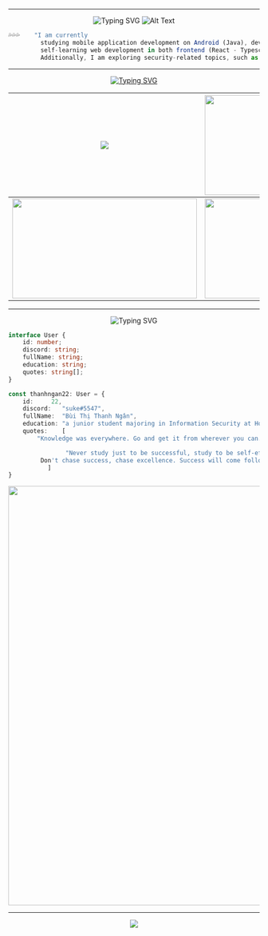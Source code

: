  <div align="center">
	 
___

 ![Typing SVG](https://readme-typing-svg.herokuapp.com?font=Dancing+Script&size=40&duration=2500&color=F86A7C&background=none&center=true&vCenter=true&multiline=true&repeat=true&width=590&height=200&lines=%E2%9C%8C%EF%B8%8F+Hi+there+%F0%9F%92%A6;+%F0%9F%92%97+I'm+Thanh+Ngan%2C+from+VietNam+%F0%9F%92%95;%E2%9A%A1)
 <span width="250">
  ![Alt Text](https://pa1.narvii.com/6533/beeeec6ec4e85a1a9a1ca46a0717bcf208007f55_hq.gif)
</span>

</div>

```js
💦💦💦    "I am currently
		 studying mobile application development on Android (Java), developing Windows applications (WPF C#),
		 self-learning web development in both frontend (React - Typescript) and backend (Spring Boot).
		 Additionally, I am exploring security-related topics, such as web exploitation and reverse engineering."
```
<div align="center">

___

<!--
 [![Typing SVG](https://readme-typing-svg.herokuapp.com?font=Dancing+Script&size=40&duration=2500&color=F7A680&center=true&vCenter=true&multiline=true&width=800&height=70&lines=%F0%9F%91%A3+this+is+my+contribution+graph+%F0%9F%91%A3)](https://git.io/typing-svg)

 ![Graph](https://github-readme-activity-graph.cyclic.app/graph?username=thanhngan22&theme=rogue&color=FBCFE8&line=C4B5FD&point=34D399&hide_border=false) 
-->

<!-- about ponyo -->
[![Typing SVG](https://readme-typing-svg.herokuapp.com?font=Dancing+Script&size=40&duration=2500&color=F7A680&center=true&vCenter=true&multiline=true&&width=840&height=70&lines=%F0%9F%8C%9F+Ponyo+and+Sosuke+%F0%9F%8C%9F)](https://git.io/typing-svg)

| <img src="https://media3.giphy.com/media/Q9NrmGiBbsvfO/200.gif?cid=790b7611wk5aqg6hu59wg8jzlu7fh0y8wcnnny8nre24h4xn&rid=200.gif&ct=g"  /> | <img src="https://aestheism.files.wordpress.com/2013/11/ponyo.gif" width="370" height="200" /> |
| --- | --- |
| <img src="https://giffiles.alphacoders.com/232/2325.gif" width="370" height="200" /> | <img src="https://i.pinimg.com/originals/f8/a5/fa/f8a5fa42fff23206014beeb079e9e58a.gif" width="370" height="200" /> |

---
![Typing SVG](https://readme-typing-svg.herokuapp.com?font=Dancing+Script&size=40&duration=2500&color=F86A7C&background=none&center=true&vCenter=true&multiline=true&&width=840&height=80&lines=%F0%9F%91%80+About+me+%F0%9F%91%80)


</div>
	
<!-- code -->
```typescript
interface User {
    id: number;
    discord: string;
    fullName: string;
    education: string;
    quotes: string[];
}

const thanhngan22: User = {
    id: 	22,
    discord:   "suke#5547",
    fullName:  "Bùi Thị Thanh Ngân",
    education: "a junior student majoring in Information Security at Ho Chi Minh University of Science - VNUHCM",
    quotes:    [
		"Knowledge was everywhere. Go and get it from wherever you can.",

                "Never study just to be successful, study to be self-efficient.
		 Don't chase success, chase excellence. Success will come following you."
	       ]
}
```
	
<div align="center">
<img align="center" src="https://i.pinimg.com/originals/e1/85/18/e18518c6d24257c6fb02e3c95a862d85.gif?fbclid=IwAR36JRFQPLXBzP1dG5kxFDOk6Bty_9N_5JIIxMprxoEXACjd_2CpOdMLM4U" width="840" />

<!-- footer -->
---
<p align="center">
	<img src="https://profile-counter.glitch.me/thanhngan22/count.svg" />
</p>
</div>
